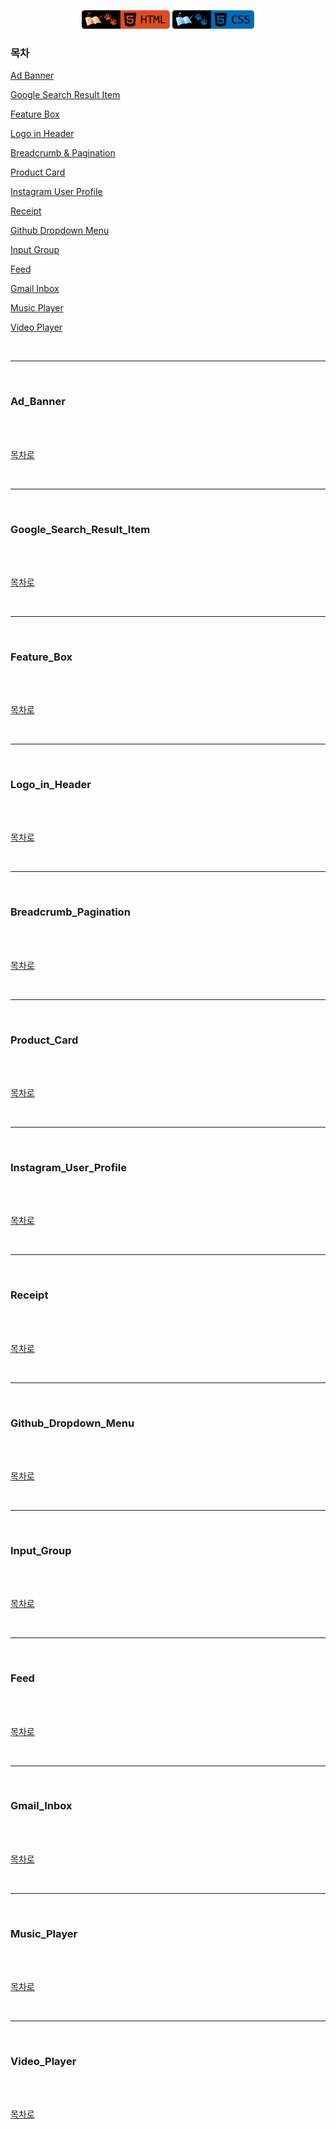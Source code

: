 <p align="center">
    <a href="https://github.com/seol-yu/TIL/tree/master/HTML_CSS/HTML_CSS/HTML">
    <img src="https://github.com/seol-yu/TIL/blob/master/images/html-badge-logo.png?raw=true" height=30 /></a>
    <a href="https://github.com/seol-yu/TIL/tree/master/HTML_CSS/HTML_CSS/HTML">
    <img src="https://github.com/seol-yu/TIL/blob/master/images/css-badge-logo.png?raw=true" height=30 /></a>
</p>

### 목차
[Ad Banner](#Ad_Banner)

[Google Search Result Item](#Google_Search_Result_Item)

[Feature Box](#Feature_Box)

[Logo in Header](#Logo_in_Header)

[Breadcrumb & Pagination](#Breadcrumb_Pagination)

[Product Card](#Product_Card)

[Instagram User Profile](#Instagram_User_Profile)

[Receipt](#Receipt)

[Github Dropdown Menu](#Github_Dropdown_Menu)

[Input Group](#Input_Group)

[Feed](#Feed)

[Gmail Inbox](#Gmail_Inbox)

[Music Player](#Music_Player)

[Video Player](#Video_Player)

<br />

---

<br />

### Ad_Banner

<br />


<br />

[목차로](#목차)

<br />

----

<br />

### Google_Search_Result_Item

<br />


<br />

[목차로](#목차)

<br />

---

<br />

### Feature_Box

<br />


<br />

[목차로](#목차)

<br />

---

<br />

### Logo_in_Header

<br />


<br />

[목차로](#목차)

<br />

---

<br />

### Breadcrumb_Pagination

<br />


<br />

[목차로](#목차)

<br />

---

<br />

### Product_Card

<br />


<br />

[목차로](#목차)

<br />

---

<br />

### Instagram_User_Profile

<br />


<br />

[목차로](#목차)

<br />

---

<br />

### Receipt

<br />


<br />

[목차로](#목차)

<br />

---

<br />

### Github_Dropdown_Menu

<br />


<br />

[목차로](#목차)

<br />

---

<br />

### Input_Group

<br />


<br />

[목차로](#목차)

<br />

---

<br />

### Feed

<br />


<br />

[목차로](#목차)

<br />

---

<br />

### Gmail_Inbox

<br />


<br />

[목차로](#목차)

<br />

---

<br />

### Music_Player

<br />


<br />

[목차로](#목차)

<br />

---

<br />

### Video_Player

<br />


<br />

[목차로](#목차)

<br />


